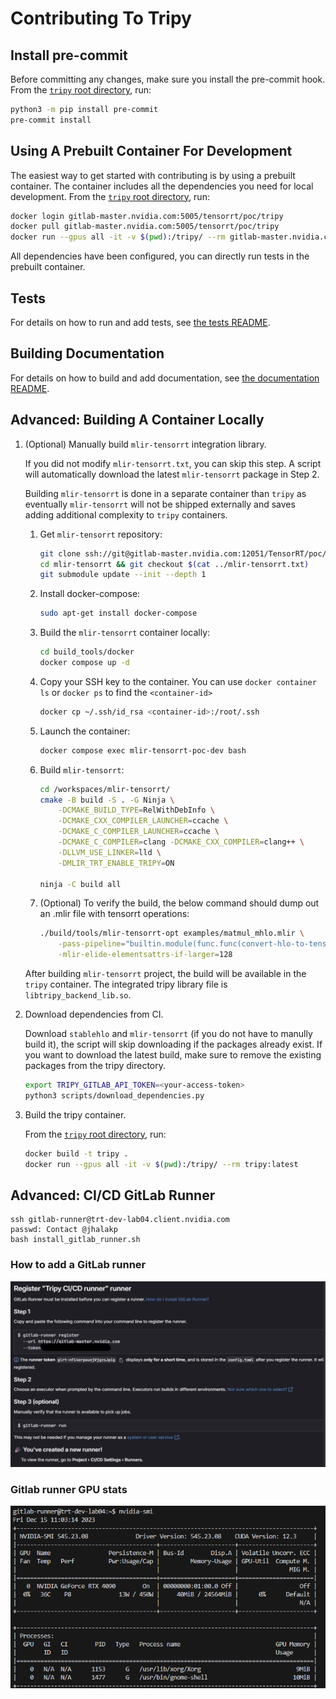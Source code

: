 # Contributing To Tripy

## Install pre-commit

Before committing any changes, make sure you install the pre-commit hook.
From the [`tripy` root directory](.), run:
```bash
python3 -m pip install pre-commit
pre-commit install
```

## Using A Prebuilt Container For Development

The easiest way to get started with contributing is by using a prebuilt container.
The container includes all the dependencies you need for local development.
From the [`tripy` root directory](.), run:
```bash
docker login gitlab-master.nvidia.com:5005/tensorrt/poc/tripy
docker pull gitlab-master.nvidia.com:5005/tensorrt/poc/tripy
docker run --gpus all -it -v $(pwd):/tripy/ --rm gitlab-master.nvidia.com:5005/tensorrt/poc/tripy:latest
```
All dependencies have been configured, you can directly run tests in the prebuilt container.


## Tests

For details on how to run and add tests, see [the tests README](./tests/README.md).


## Building Documentation

For details on how to build and add documentation, see [the documentation README](./docs/README.md).

## Advanced: Building A Container Locally

1. (Optional) Manually build `mlir-tensorrt` integration library.

	If you did not modify `mlir-tensorrt.txt`, you can skip this step.
	A script will automatically download the latest `mlir-tensorrt` package in Step 2.

	Building `mlir-tensorrt` is done in a separate container than `tripy` as eventually `mlir-tensorrt`
	will not be shipped externally and saves adding additional complexity to `tripy` containers.

	1. Get `mlir-tensorrt` repository:

		```bash
		git clone ssh://git@gitlab-master.nvidia.com:12051/TensorRT/poc/mlir/mlir-tensorrt.git
		cd mlir-tensorrt && git checkout $(cat ../mlir-tensorrt.txt)
		git submodule update --init --depth 1
		```

	2. Install docker-compose:

		```bash
		sudo apt-get install docker-compose
		```

	3. Build the `mlir-tensorrt` container locally:

		```bash
		cd build_tools/docker
		docker compose up -d
		```

	4. Copy your SSH key to the container. You can use `docker container ls` or `docker ps` to find the `<container-id>`

		```bash
		docker cp ~/.ssh/id_rsa <container-id>:/root/.ssh
		```

	5. Launch the container:

		```bash
		docker compose exec mlir-tensorrt-poc-dev bash
		```

	6. Build `mlir-tensorrt`:

		```bash
		cd /workspaces/mlir-tensorrt/
		cmake -B build -S . -G Ninja \
			-DCMAKE_BUILD_TYPE=RelWithDebInfo \
			-DCMAKE_CXX_COMPILER_LAUNCHER=ccache \
			-DCMAKE_C_COMPILER_LAUNCHER=ccache \
			-DCMAKE_C_COMPILER=clang -DCMAKE_CXX_COMPILER=clang++ \
			-DLLVM_USE_LINKER=lld \
			-DMLIR_TRT_ENABLE_TRIPY=ON

		ninja -C build all
		```

	7. (Optional) To verify the build, the below command should dump out an .mlir file with tensorrt operations:

		```bash
		./build/tools/mlir-tensorrt-opt examples/matmul_mhlo.mlir \
			-pass-pipeline="builtin.module(func.func(convert-hlo-to-tensorrt{allow-i64-to-i32-conversion},tensorrt-expand-ops,translate-tensorrt-to-engine))" \
			-mlir-elide-elementsattrs-if-larger=128
		```

	After building `mlir-tensorrt` project, the build will be available in the `tripy` container.
	The integrated tripy library file is `libtripy_backend_lib.so`.

2. Download dependencies from CI.

	Download `stablehlo` and `mlir-tensorrt` (if you do not have to manully build it), the script will skip downloading if the packages already exist. If you want to download the latest build, make sure to remove the existing packages from the tripy directory.

	```bash
	export TRIPY_GITLAB_API_TOKEN=<your-access-token>
	python3 scripts/download_dependencies.py
	```

3. Build the tripy container.

	From the [`tripy` root directory](.), run:
	```bash
	docker build -t tripy .
	docker run --gpus all -it -v $(pwd):/tripy/ --rm tripy:latest
	```

## Advanced: CI/CD GitLab Runner
```
ssh gitlab-runner@trt-dev-lab04.client.nvidia.com
passwd: Contact @jhalakp
bash install_gitlab_runner.sh
```

### How to add a GitLab runner
![Alt text](artifacts/gitlab-runner-setup.png)

### Gitlab runner GPU stats
![Alt text](artifacts/gitlab-runner-nvidia-smi.png)

